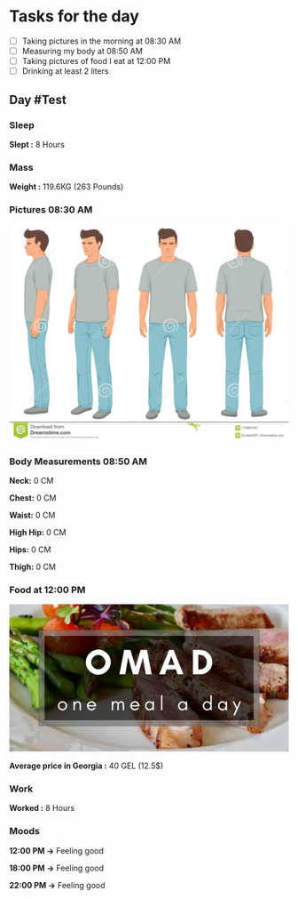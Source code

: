 # Tasks for the day

- [ ] Taking pictures in the morning at 08:30 AM
- [ ] Measuring my body at 08:50 AM
- [ ] Taking pictures of food I eat at 12:00 PM
- [ ] Drinking at least 2 liters

## Day #Test

### Sleep

**Slept :** 8 Hours

### Mass

**Weight :** 119.6KG (263 Pounds)

### Pictures 08:30 AM

![This is test image](./assets/test/pictures.jpeg)

### Body Measurements 08:50 AM

**Neck:** 0 CM

**Chest:** 0 CM

**Waist:** 0 CM

**High Hip:** 0 CM

**Hips:** 0 CM

**Thigh:** 0 CM

### Food at 12:00 PM

![This is test image](./assets/test/food.jpeg)

**Average price in Georgia :** 40 GEL (12.5$)

### Work

**Worked :** 8 Hours

### Moods

**12:00 PM ->** Feeling good

**18:00 PM ->** Feeling good

**22:00 PM ->** Feeling good
